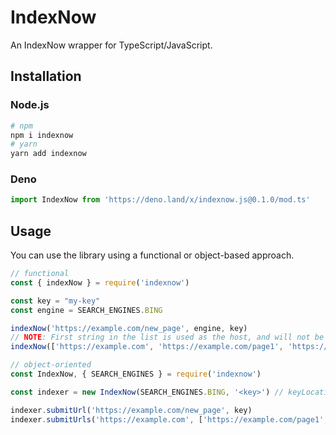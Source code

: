 # IndexNow

An IndexNow wrapper for TypeScript/JavaScript.

## Installation

### Node.js

```bash
# npm
npm i indexnow
# yarn
yarn add indexnow
```

### Deno

```js
import IndexNow from 'https://deno.land/x/indexnow.js@0.1.0/mod.ts'
```

## Usage

You can use the library using a functional or object-based approach.

```js
// functional
const { indexNow } = require('indexnow')

const key = "my-key"
const engine = SEARCH_ENGINES.BING

indexNow('https://example.com/new_page', engine, key)
// NOTE: First string in the list is used as the host, and will not be submitted
indexNow(['https://example.com', 'https://example.com/page1', 'https://example.com/page2'], engine, key)

// object-oriented
const IndexNow, { SEARCH_ENGINES } = require('indexnow')

const indexer = new IndexNow(SEARCH_ENGINES.BING, '<key>') // keyLocation is an optional third argument

indexer.submitUrl('https://example.com/new_page', key)
indexer.submitUrls('https://example.com', ['https://example.com/page1', 'https://example.com/page2'], key)
```
